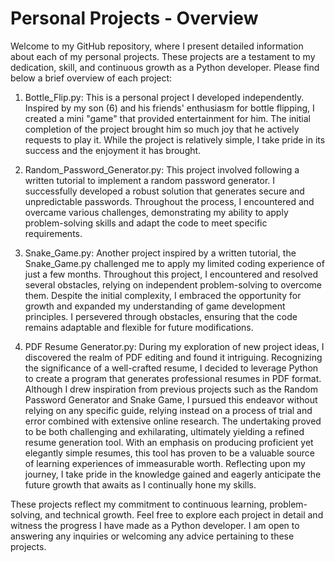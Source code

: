 # Personal Projects - Overview
Welcome to my GitHub repository, where I present detailed information about each of my personal projects. These projects are a testament to my dedication, skill, and continuous growth as a Python developer. Please find below a brief overview of each project:

1. Bottle_Flip.py: This is a personal project I developed independently. Inspired by my son (6) and his friends' enthusiasm for bottle flipping, I created a mini "game" that provided entertainment for him. The initial completion of the project brought him so much joy that he actively requests to play it. While the project is relatively simple, I take pride in its success and the enjoyment it has brought.

2. Random_Password_Generator.py: This project involved following a written tutorial to implement a random password generator. I successfully developed a robust solution that generates secure and unpredictable passwords. Throughout the process, I encountered and overcame various challenges, demonstrating my ability to apply problem-solving skills and adapt the code to meet specific requirements.

3. Snake_Game.py: Another project inspired by a written tutorial, the Snake_Game.py challenged me to apply my limited coding experience of just a few months. Throughout this project, I encountered and resolved several obstacles, relying on independent problem-solving to overcome them. Despite the initial complexity, I embraced the opportunity for growth and expanded my understanding of game development principles. I persevered through obstacles, ensuring that the code remains adaptable and flexible for future modifications.

4. PDF Resume Generator.py: During my exploration of new project ideas, I discovered the realm of PDF editing and found it intriguing. Recognizing the significance of a well-crafted resume, I decided to leverage Python to create a program that generates professional resumes in PDF format. Although I drew inspiration from previous projects such as the Random Password Generator and Snake Game, I pursued this endeavor without relying on any specific guide, relying instead on a process of trial and error combined with extensive online research. The undertaking proved to be both challenging and exhilarating, ultimately yielding a refined resume generation tool. With an emphasis on producing proficient yet elegantly simple resumes, this tool has proven to be a valuable source of learning experiences of immeasurable worth. Reflecting upon my journey, I take pride in the knowledge gained and eagerly anticipate the future growth that awaits as I continually hone my skills.

These projects reflect my commitment to continuous learning, problem-solving, and technical growth. Feel free to explore each project in detail and witness the progress I have made as a Python developer.
I am open to answering any inquiries or welcoming any advice pertaining to these projects.
